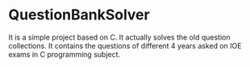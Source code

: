 <h1>QuestionBankSolver</h1>
<p>It is a simple project based on C. It actually solves the old question collections. It contains the questions of different 4 years asked on IOE exams in C programming subject.</p>
